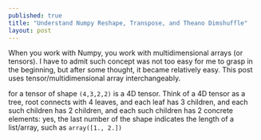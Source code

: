 ```yaml
---
published: true
title: "Understand Numpy Reshape, Transpose, and Theano Dimshuffle"
layout: post
---
```



When you work with Numpy, you work with multidimensional arrays (or tensors). I have to admit such concept was not too easy for me to grasp in the beginning, but after some thought, it became relatively easy. This post uses tensor/multidimensional array interchangeably.

for a tensor of shape `(4,3,2,2)` is a 4D tensor. Think of a 4D tensor as a tree, root connects with 4 leaves, and each leaf has 3 children, and each such children has 2 children, and each such children has 2 concrete elements: yes, the last number of the shape indicates the length of a list/array, such as `array([1., 2.])`